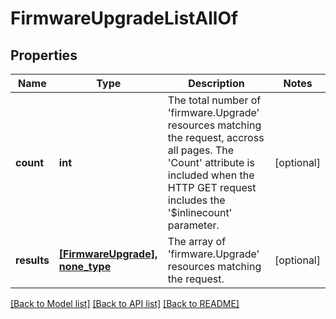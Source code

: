 # FirmwareUpgradeListAllOf

## Properties
Name | Type | Description | Notes
------------ | ------------- | ------------- | -------------
**count** | **int** | The total number of &#39;firmware.Upgrade&#39; resources matching the request, accross all pages. The &#39;Count&#39; attribute is included when the HTTP GET request includes the &#39;$inlinecount&#39; parameter. | [optional] 
**results** | [**[FirmwareUpgrade], none_type**](FirmwareUpgrade.md) | The array of &#39;firmware.Upgrade&#39; resources matching the request. | [optional] 

[[Back to Model list]](../README.md#documentation-for-models) [[Back to API list]](../README.md#documentation-for-api-endpoints) [[Back to README]](../README.md)


